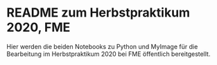 # README zum Herbstpraktikum 2020, FME

Hier werden die beiden Notebooks zu Python und MyImage für die
Bearbeitung im Herbstpraktikum 2020 bei FME öffentlich
bereitgestellt.
